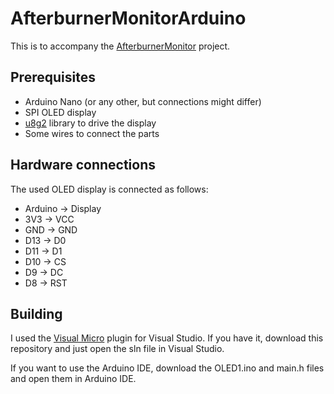 # AfterburnerMonitorArduino

This is to accompany the [AfterburnerMonitor](https://github.com/chilyashev/AfterburnerMonitor) project.

## Prerequisites
* Arduino Nano (or any other, but connections might differ)
* SPI OLED display
* [u8g2](https://github.com/olikraus/u8g2) library to drive the display
* Some wires to connect the parts


## Hardware connections

The used OLED display is connected as follows: 

* Arduino -> Display
* 3V3 -> VCC
* GND -> GND 
* D13 -> D0
* D11 -> D1
* D10 -> CS
* D9  -> DC
* D8  -> RST

## Building

I used the [Visual Micro](http://www.visualmicro.com/) plugin for Visual Studio. If you have it, download this repository and just open the sln file in Visual Studio.

If you want to use the Arduino IDE, download the OLED1.ino and main.h files and open them in Arduino IDE. 